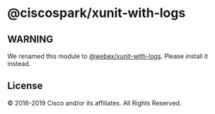 # @ciscospark/xunit-with-logs

## WARNING

We renamed this module to [@webex/xunit-with-logs](https://www.npmjs.com/package/@webex/xunit-with-logs). Please install it instead.

## License

© 2016-2019 Cisco and/or its affiliates. All Rights Reserved.
